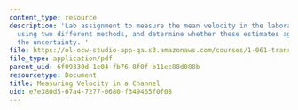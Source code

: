 ```yaml
---
content_type: resource
description: 'Lab assignment to measure the mean velocity in the laboratory flume
  using two different methods, and determine whether these estimates agree within
  the uncertainty. '
file: https://ol-ocw-studio-app-qa.s3.amazonaws.com/courses/1-061-transport-processes-in-the-environment-fall-2008/e7e380d567a472770680f349465f0f08_lab1velinchannel.pdf
file_type: application/pdf
parent_uid: 6f09330d-1e04-fb76-8f0f-b11ec88d088b
resourcetype: Document
title: Measuring Velocity in a Channel
uid: e7e380d5-67a4-7277-0680-f349465f0f08
---
```

